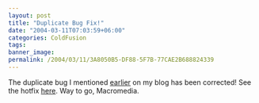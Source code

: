 ```yaml
---
layout: post
title: "Duplicate Bug Fix!"
date: "2004-03-11T07:03:59+06:00"
categories: ColdFusion 
tags: 
banner_image: 
permalink: /2004/03/11/3A8050B5-DF88-5F7B-77CAE2B688824339
---
```


The duplicate bug I mentioned <a href="http://www.camdenfamily.com/morpheus/blog/index.cfm?mode=entry&entry=C95C4D99-B207-4561-FCB986C13DA9225F">earlier</a> on my blog has been corrected! See the hotfix <a href="http://www.macromedia.com/support/coldfusion/ts/documents/duplicate_hotfix.htm">here</a>. Way to go, Macromedia.